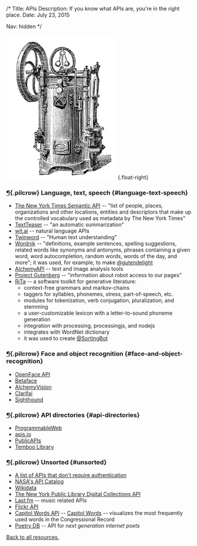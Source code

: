 /*
Title: APIs
Description: If you know what APIs are, you're in the right place.
Date: July 23, 2015

Nav: hidden
*/

![Steam engine](/content/images/illustrations/steam-engine2.jpg){.float-right}

### [¶](#language-text-speech){.pilcrow} Language, text, speech {#language-text-speech}
- [The New York Times Semantic API](http://developer.nytimes.com/docs/read/semantic_API) -- "list of people, places, organizations and other locations, entities and descriptors that make up the controlled vocabulary used as metadata by The New York Times"
- [TextTeaser](http://www.textteaser.com/) -- "an automatic summarization"
- [wit.ai](https://wit.ai/) -- natural language APIs
- [Twinword](https://www.twinword.com/) -- "Human text understanding"
- [Wordnik](http://developer.wordnik.com/) -- "definitions, example sentences, spelling suggestions, related words like synonyms and antonyms, phrases containing a given word, word autocompletion, random words, words of the day, and more"; it was used, for example, to make [@gutendelight](/bots/twitterbots/gutendelight)
- [AlchemyAPI](http://www.alchemyapi.com/developers) -- text and image analysis tools 
- [Project Gutenberg](https://www.gutenberg.org/wiki/Gutenberg:Information_About_Robot_Access_to_our_Pages) -- "information about robot access to our pages"
- [RiTa](http://www.rednoise.org/rita/index.html) -- a software toolkit for generative literature:
  - context-free grammars and markov-chains
  - taggers for syllables, phonemes, stress, part-of-speech, etc.
  - modules for tokenization, verb conjugation, pluralization, and stemming
  - a user-customizable lexicon with a letter-to-sound phoneme generation
  - integration with processing, processingjs, and nodejs
  - integrates with WordNet dictionary
  - it was used to create [@SortingBot](/bots/twitterbots/SortingBot)

### [¶](#face-and-object-recognition){.pilcrow} Face and object recognition {#face-and-object-recognition}
- [OpenFace API](http://openfaceapi.com/)
- [Betaface](http://www.betafaceapi.com/)
- [AlchemyVision](http://www.alchemyapi.com/products/alchemyvision)
- [Clarifai](http://www.clarifai.com/)
- [Sighthound](https://www.sighthound.com/products/cloud)

### [¶](#api-directories){.pilcrow} API directories {#api-directories}
- [ProgrammableWeb](http://www.programmableweb.com/)
- [apis.io](http://apis.io/)
- [PublicAPIs](https://www.publicapis.com/)
- [Temboo Library](https://www.temboo.com/library/)

### [¶](#unsorted){.pilcrow} Unsorted {#unsorted}
- [A list of APIs that don't require authentication](http://shkspr.mobi/blog/2014/04/wanted-simple-apis-without-authentication/)
- [NASA's API Catalog](https://data.nasa.gov/developer)
- [Wikidata](https://www.wikidata.org/wiki/Wikidata:Main_Page)
- [The New York Public Library Digital Collections API](http://api.repo.nypl.org/)
- [Last.fm](http://www.last.fm/api) -- music related APIs
- [Flickr API](https://www.flickr.com/services/api/)
- [Capitol Words API](http://capitolwords.org/api/1/) -- [Capitol Words](http://capitolwords.org/) -- visualizes the most frequently used words in the Congressional Record
- [Poetry DB](http://poetrydb.org/index.html) -- API for *next generation internet poets*

[Back to all resources.](/resources)